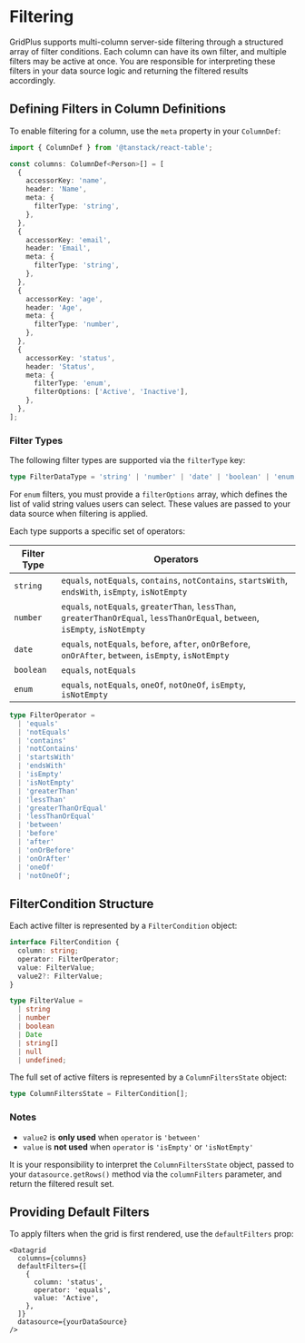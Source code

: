 # Filtering

GridPlus supports multi-column server-side filtering through a structured array of filter conditions. Each column can have its own filter, and multiple filters may be active at once. You are responsible for interpreting these filters in your data source logic and returning the filtered results accordingly.

## Defining Filters in Column Definitions

To enable filtering for a column, use the `meta` property in your `ColumnDef`:

```ts
import { ColumnDef } from '@tanstack/react-table';

const columns: ColumnDef<Person>[] = [
  {
    accessorKey: 'name',
    header: 'Name',
    meta: {
      filterType: 'string',
    },
  },
  {
    accessorKey: 'email',
    header: 'Email',
    meta: {
      filterType: 'string',
    },
  },
  {
    accessorKey: 'age',
    header: 'Age',
    meta: {
      filterType: 'number',
    },
  },
  {
    accessorKey: 'status',
    header: 'Status',
    meta: {
      filterType: 'enum',
      filterOptions: ['Active', 'Inactive'],
    },
  },
];
```

### Filter Types

The following filter types are supported via the `filterType` key:

```ts
type FilterDataType = 'string' | 'number' | 'date' | 'boolean' | 'enum';
```

For `enum` filters, you must provide a `filterOptions` array, which defines the list of valid string values users can select. These values are passed to your data source when filtering is applied.

Each type supports a specific set of operators:

| Filter Type | Operators |
|-------------|-----------|
| `string`    | `equals`, `notEquals`, `contains`, `notContains`, `startsWith`, `endsWith`, `isEmpty`, `isNotEmpty` |
| `number`    | `equals`, `notEquals`, `greaterThan`, `lessThan`, `greaterThanOrEqual`, `lessThanOrEqual`, `between`, `isEmpty`, `isNotEmpty` |
| `date`      | `equals`, `notEquals`, `before`, `after`, `onOrBefore`, `onOrAfter`, `between`, `isEmpty`, `isNotEmpty` |
| `boolean`   | `equals`, `notEquals` |
| `enum`      | `equals`, `notEquals`, `oneOf`, `notOneOf`, `isEmpty`, `isNotEmpty` |

```ts
type FilterOperator =
  | 'equals'
  | 'notEquals'
  | 'contains'
  | 'notContains'
  | 'startsWith'
  | 'endsWith'
  | 'isEmpty'
  | 'isNotEmpty'
  | 'greaterThan'
  | 'lessThan'
  | 'greaterThanOrEqual'
  | 'lessThanOrEqual'
  | 'between'
  | 'before'
  | 'after'
  | 'onOrBefore'
  | 'onOrAfter'
  | 'oneOf'
  | 'notOneOf';
```

## FilterCondition Structure

Each active filter is represented by a `FilterCondition` object:

```ts
interface FilterCondition {
  column: string;
  operator: FilterOperator;
  value: FilterValue;
  value2?: FilterValue;
}

type FilterValue =
  | string
  | number
  | boolean
  | Date
  | string[]
  | null
  | undefined;
```

The full set of active filters is represented by a `ColumnFiltersState` object:

```ts
type ColumnFiltersState = FilterCondition[];
```

### Notes

- `value2` is **only used** when `operator` is `'between'`
- `value` is **not used** when `operator` is `'isEmpty'` or `'isNotEmpty'`

It is your responsibility to interpret the `ColumnFiltersState` object, passed to your `datasource.getRows()` method via the `columnFilters` parameter, and return the filtered result set.

## Providing Default Filters

To apply filters when the grid is first rendered, use the `defaultFilters` prop:

```tsx
<Datagrid
  columns={columns}
  defaultFilters={[
    {
      column: 'status',
      operator: 'equals',
      value: 'Active',
    },
  ]}
  datasource={yourDataSource}
/>
```
